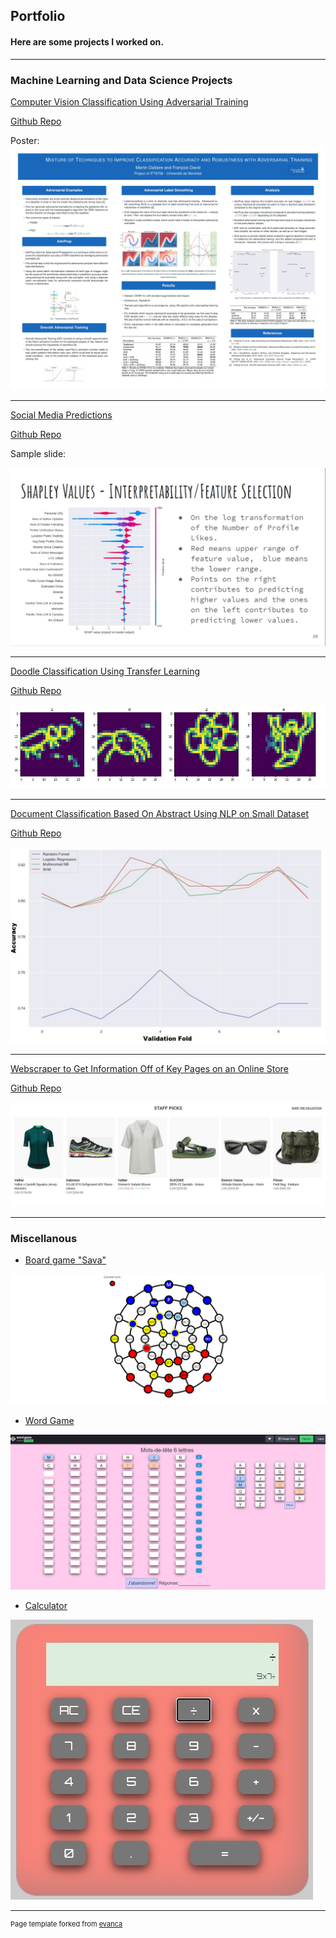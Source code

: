 ## Portfolio

#### Here are some projects I worked on.
---

### Machine Learning and Data Science Projects

[Computer Vision Classification Using Adversarial Training](https://github.com/Mar-Dal/AdvProp_ALS_SAT)

<a href="https://github.com/Mar-Dal/AdvProp_ALS_SAT">Github Repo</a>

Poster:
<a href="images/project_1.jpg">
<img src="images/project_1.jpg?raw=true"/>
</a>


---
[Social Media Predictions](/pdf/team-21.pdf)

<a href="https://github.com/Mar-Dal/Social-Media---kaggle">Github Repo</a>

Sample slide:
  
<a href="images/project_2.jpg">
<img src="images/project_2.jpg?raw=true"/>
</a>


---
[Doodle Classification Using Transfer Learning](https://github.com/Mar-Dal/QD--Kaggle)

<a href="https://github.com/Mar-Dal/QD--Kaggle">Github Repo</a>

<a href="images/doodles.jpg">
<img src="images/doodles.jpg?raw=true"/>
</a>


---
[Document Classification Based On Abstract Using NLP on Small Dataset](https://github.com/Mar-Dal/Abstract-category-prediction---Kaggle)

<a href="https://github.com/Mar-Dal/Abstract-category-prediction---Kaggle">Github Repo</a>

<a href="images/abstract.jpg">
<img src="images/abstract.jpg?raw=true"/>
</a>


---
[Webscraper to Get Information Off of Key Pages on an Online Store](https://github.com/Mar-Dal/tlh-webscraper)

<a href="https://github.com/Mar-Dal/tlh-webscraper">Github Repo</a>

<a href="images/webscraper.jpg">
<img src="images/webscraper.jpg?raw=true"/>
</a>

---



### Miscellanous

- [Board game "Sava"](https://codepen.io/Nitramyte/full/NWxjqxy)
  
<a href="images/sava3.jpg">
<img src="images/sava3.jpg?raw=true"/>
</a>  

- [Word Game](https://github.com/Mar-Dal/word-game/tree/main/word-game)

<a href="images/word_game.jpg">
<img src="images/word_game.jpg?raw=true"/>
</a>

- [Calculator](https://codepen.io/Nitramyte/full/ZJOoRp)

<a href="images/calculator.jpg">
<img src="images/calculator.jpg?raw=true"/>
</a>

---
<p style="font-size:11px">Page template forked from <a href="https://github.com/evanca/quick-portfolio">evanca</a></p>
<!-- Remove above link if you don't want to attibute -->
